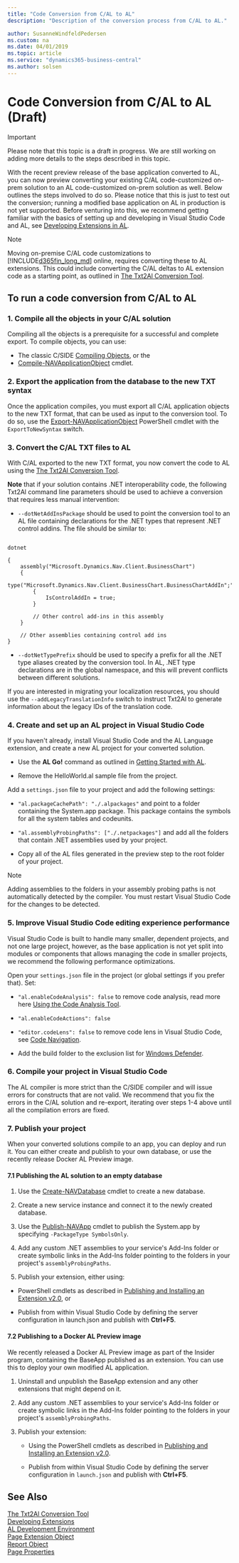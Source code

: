 ```yaml
---
title: "Code Conversion from C/AL to AL"
description: "Description of the conversion process from C/AL to AL."

author: SusanneWindfeldPedersen
ms.custom: na
ms.date: 04/01/2019
ms.topic: article
ms.service: "dynamics365-business-central"
ms.author: solsen
---
```


# Code Conversion from C/AL to AL (Draft)

> [!IMPORTANT]  
> Please note that this topic is a draft in progress. We are still working on adding more details to the steps described in this topic.

With the recent preview release of the base application converted to AL, you can now preview converting your existing C/AL code-customized on-prem solution to an AL code-customized on-prem solution as well. Below outlines the steps involved to do so. Please notice that this is just to test out the conversion; running a modified base application on AL in production is not yet supported. Before venturing into this, we recommend getting familiar with the basics of setting up and developing in Visual Studio Code and AL, see [Developing Extensions in AL](devenv-dev-overview.md). 

> [!NOTE]  
> Moving on-premise C/AL code customizations to [!INCLUDE[d365fin_long_md](includes/d365fin_long_md.md)] online, requires converting these to AL extensions. This could include converting the C/AL deltas to AL extension code as a starting point, as outlined in [The Txt2Al Conversion Tool](devenv-txt2al-tool.md). 

## To run a code conversion from C/AL to AL

### 1. Compile all the objects in your C/AL solution
Compiling all the objects is a prerequisite for a successful and complete export. To compile objects, you can use:  
- The classic C/SIDE [Compiling Objects](../cside/cside-compiling-objects.md), or the  
- [Compile-NAVApplicationObject](https://docs.microsoft.com/en-us/powershell/module/microsoft.dynamics.nav.ide/compile-navapplicationobject?view=businesscentral-psPowerShell) cmdlet.

### 2. Export the application from the database to the new TXT syntax
Once the application compiles, you must export all C/AL application objects to the new TXT format, that can be used as input to the conversion tool. To do so, use the [Export-NAVApplicationObject](https://docs.microsoft.com/en-us/powershell/module/microsoft.dynamics.nav.ide/export-navapplicationobject?view=businesscentral-ps) PowerShell cmdlet with the `ExportToNewSyntax` switch.

### 3. Convert the C/AL TXT files to AL
With C/AL exported to the new TXT format, you now convert the code to AL using the [The Txt2Al Conversion Tool](devenv-txt2al-tool.md). 

**Note** that if your solution contains .NET interoperability code, the following Txt2Al command line parameters should be used to achieve a conversion that requires less manual intervention:  

- ```--dotNetAddInsPackage``` should be used to point the conversion tool to an AL file containing declarations for the .NET types that represent .NET control addins. The file should be similar to: 

``` 

dotnet 

{ 
    assembly("Microsoft.Dynamics.Nav.Client.BusinessChart") 
    { 
        type("Microsoft.Dynamics.Nav.Client.BusinessChart.BusinessChartAddIn";"Microsoft.Dynamics.Nav.Client.BusinessChart") 
        { 
            IsControlAddIn = true; 
        } 

        // Other control add-ins in this assembly 
    } 

    // Other assemblies containing control add ins 
}  

``` 

- ```--dotNetTypePrefix``` should be used to specify a prefix for all the .NET type aliases created by the conversion tool. In AL, .NET type declarations are in the global namespace, and this will prevent conflicts between different solutions.

If you are interested in migrating your localization resources, you should use the ```--addLegacyTranslationInfo``` switch to instruct Txt2Al to generate information about the legacy IDs of the translation code. 

### 4. Create and set up an AL project in Visual Studio Code
If you haven't already, install Visual Studio Code and the AL Language extension, and create a new AL project for your converted solution. 

- Use the **AL Go!** command as outlined in [Getting Started with AL](devenv-get-started.md). 

- Remove the HelloWorld.al sample file from the project. 

Add a `settings.json` file to your project and add the following settings: 

- `"al.packageCachePath": "./.alpackages"` and point to a folder containing the System.app package. This package contains the symbols for all the system tables and codeunits.

- `"al.assemblyProbingPaths": ["./.netpackages"]` and add all the folders that contain .NET assemblies used by your project.  

- Copy all of the AL files generated in the preview step to the root folder of your project.

> [!NOTE]  
> Adding assemblies to the folders in your assembly probing paths is not automatically detected by the compiler. You must restart Visual Studio Code for the changes to be detected. 

### 5. Improve Visual Studio Code editing experience performance
Visual Studio Code is built to handle many smaller, dependent projects, and not one large project, however, as the base application is not yet split into modules or components that allows managing the code in smaller projects, we recommend the following performance optimizations.

Open your `settings.json` file in the project (or global settings if you prefer that). Set:

- `"al.enableCodeAnalysis": false` to remove code analysis, read more here [Using the Code Analysis Tool](devenv-using-code-analysis-tool.md).

- `"al.enableCodeActions": false`

- `"editor.codeLens": false` to remove code lens in Visual Studio Code, see [Code Navigation](https://code.visualstudio.com/Docs/editor/editingevolved#_reference-information).

- Add the build folder to the exclusion list for [Windows Defender](https://support.microsoft.com/en-us/help/4028485/windows-10-add-an-exclusion-to-windows-security).

### 6. Compile your project in Visual Studio Code
The AL compiler is more strict than the C/SIDE compiler and will issue errors for constructs that are not valid. We recommend that you fix the errors in the C/AL solution and re-export, iterating over steps 1-4 above until all the compilation errors are fixed.

### 7. Publish your project
When your converted solutions compile to an app, you can deploy and run it. You can either create and publish to your own database, or use the recently release Docker AL Preview image.

#### 7.1 Publishing the AL solution to an empty database 

1. Use the [Create-NAVDatabase](https://docs.microsoft.com/en-us/powershell/module/microsoft.dynamics.nav.ide/create-navdatabase?view=businesscentral-ps) cmdlet to create a new database.

2. Create a new service instance and connect it to the newly created database. 

3. Use the [Publish-NAVApp](https://docs.microsoft.com/en-us/powershell/module/Microsoft.Dynamics.Nav.Apps.Management/Publish-NAVApp?view=businesscentral-ps) cmdlet to publish the System.app by specifying `-PackageType SymbolsOnly`.

4. Add any custom .NET assemblies to your service's Add-Ins folder or create symbolic links in the Add-Ins folder pointing to the folders in your project's `assemblyProbingPaths`. 

5. Publish your extension, either using:  

- PowerShell cmdlets as described in [Publishing and Installing an Extension v2.0](devenv-how-publish-and-install-an-extension-v2.md), or  

- Publish from within Visual Studio Code by defining the server configuration in launch.json and publish with **Ctrl+F5**. 

#### 7.2 Publishing to a Docker AL Preview image
We recently released a Docker AL Preview image as part of the Insider program, containing the BaseApp published as an extension. You can use this to deploy your own modified AL application.

1. Uninstall and unpublish the BaseApp extension and any other extensions that might depend on it. 

2. Add any custom .NET assemblies to your service's Add-Ins folder or create symbolic links in the Add-Ins folder pointing to the folders in your project's `assemblyProbingPaths`. 

3. Publish your extension: 

    - Using the PowerShell cmdlets as described in [Publishing and Installing an Extension v2.0](devenv-how-publish-and-install-an-extension-v2.md). 

    - Publish from within Visual Studio Code by defining the server configuration in `launch.json` and publish with **Ctrl+F5**. 

## See Also
[The Txt2Al Conversion Tool](devenv-txt2al-tool.md)  
[Developing Extensions](devenv-dev-overview.md)  
[AL Development Environment](devenv-reference-overview.md)  
[Page Extension Object](devenv-page-ext-object.md)  
[Report Object](devenv-report-object.md)  
[Page Properties](properties/devenv-page-property-overview.md)